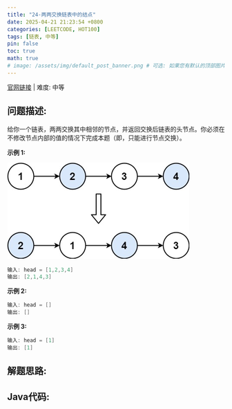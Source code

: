 ```yaml
---
title: "24-两两交换链表中的结点"
date: 2025-04-21 21:23:54 +0800
categories: [LEETCODE, HOT100]
tags: [链表, 中等]
pin: false
toc: true
math: true
# image: /assets/img/default_post_banner.png # 可选: 如果您有默认的顶部图片，取消注释并修改路径
---
```


[官网链接](https://leetcode.cn/problems/swap-nodes-in-pairs/) \| 难度: 中等

## 问题描述: 

给你一个链表，两两交换其中相邻的节点，并返回交换后链表的头节点。你必须在不修改节点内部的值的情况下完成本题（即，只能进行节点交换）。

**示例 1:**

![img](../../../../assets/img/posts/p24_0.jpg)

```java
输入: head = [1,2,3,4]
输出: [2,1,4,3]
```

**示例 2:**

```java
输入: head = []
输出: []
```

**示例 3:**

```java
输入: head = [1]
输出: [1]
```

## 解题思路: 









## Java代码: 

